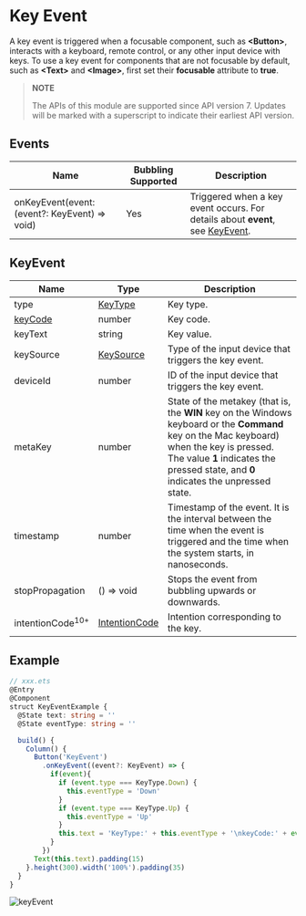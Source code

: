 # Key Event

A key event is triggered when a focusable component, such as **\<Button>**, interacts with a keyboard, remote control, or any other input device with keys. To use a key event for components that are not focusable by default, such as **\<Text>** and **\<Image>**, first set their **focusable** attribute to **true**.

>  **NOTE**
>
>  The APIs of this module are supported since API version 7. Updates will be marked with a superscript to indicate their earliest API version.



## Events

| Name                                      | Bubbling Supported| Description                                    |
| ---------------------------------------- | ---- | ---------------------------------------- |
| onKeyEvent(event: (event?: KeyEvent) =&gt; void) | Yes   | Triggered when a key event occurs. For details about **event**, see [KeyEvent](#keyevent).|


## KeyEvent

| Name                                   | Type                                      | Description                        |
| ------------------------------------- | ---------------------------------------- | -------------------------- |
| type                                  | [KeyType](ts-appendix-enums.md#keytype)  | Key type.                    |
| [keyCode](../apis/js-apis-keycode.md) | number                                   | Key code.                    |
| keyText                               | string                                   | Key value.                    |
| keySource                             | [KeySource](ts-appendix-enums.md#keysource) | Type of the input device that triggers the key event.            |
| deviceId                              | number                                   | ID of the input device that triggers the key event.            |
| metaKey                               | number                                   | State of the metakey (that is, the **WIN** key on the Windows keyboard or the **Command** key on the Mac keyboard) when the key is pressed. The value **1** indicates the pressed state, and **0** indicates the unpressed state.|
| timestamp                             | number                                   | Timestamp of the event. It is the interval between the time when the event is triggered and the time when the system starts, in nanoseconds.|
| stopPropagation                       | () => void                               | Stops the event from bubbling upwards or downwards.                 |
| intentionCode<sup>10+</sup>           | [IntentionCode](../apis/js-apis-intentioncode.md) | Intention corresponding to the key.       |


## Example

```ts
// xxx.ets
@Entry
@Component
struct KeyEventExample {
  @State text: string = ''
  @State eventType: string = ''

  build() {
    Column() {
      Button('KeyEvent')
        .onKeyEvent((event?: KeyEvent) => {
          if(event){
            if (event.type === KeyType.Down) {
              this.eventType = 'Down'
            }
            if (event.type === KeyType.Up) {
              this.eventType = 'Up'
            }
            this.text = 'KeyType:' + this.eventType + '\nkeyCode:' + event.keyCode + '\nkeyText:' + event.keyText + '\nintentionCode:' + event.intentionCode
          }
        })
      Text(this.text).padding(15)
    }.height(300).width('100%').padding(35)
  }
}
```

 ![keyEvent](figures/keyEvent.gif) 
